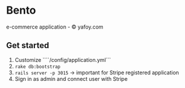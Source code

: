 # Bento

e-commerce application - © yafoy.com

## Get started

1. Customize ````/config/application.yml```
2. ````rake db:bootstrap````
3. ````rails server -p 3015```` -> important for Stripe registered application
4. Sign in as admin and connect user with Stripe